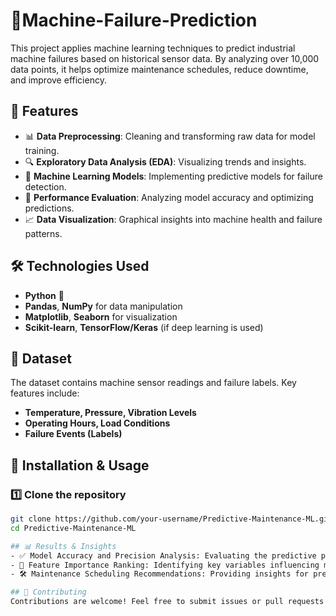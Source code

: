 # 📌Machine-Failure-Prediction

This project applies machine learning techniques to predict industrial machine failures based on historical sensor data. By analyzing over 10,000 data points, it helps optimize maintenance schedules, reduce downtime, and improve efficiency.

## 🚀 Features
- 📊 **Data Preprocessing**: Cleaning and transforming raw data for model training.
- 🔍 **Exploratory Data Analysis (EDA)**: Visualizing trends and insights.
- 🤖 **Machine Learning Models**: Implementing predictive models for failure detection.
- 🎯 **Performance Evaluation**: Analyzing model accuracy and optimizing predictions.
- 📈 **Data Visualization**: Graphical insights into machine health and failure patterns.

## 🛠 Technologies Used
- **Python** 🐍  
- **Pandas**, **NumPy** for data manipulation  
- **Matplotlib**, **Seaborn** for visualization  
- **Scikit-learn**, **TensorFlow/Keras** (if deep learning is used)  

## 📂 Dataset
The dataset contains machine sensor readings and failure labels. Key features include:  
- **Temperature, Pressure, Vibration Levels**  
- **Operating Hours, Load Conditions**  
- **Failure Events (Labels)**  

## 🚀 Installation & Usage
### 1️⃣ Clone the repository  
```bash
git clone https://github.com/your-username/Predictive-Maintenance-ML.git  
cd Predictive-Maintenance-ML

## 📊 Results & Insights
- ✅ Model Accuracy and Precision Analysis: Evaluating the predictive performance of models.
- 📌 Feature Importance Ranking: Identifying key variables influencing machine failures.
- 🛠️ Maintenance Scheduling Recommendations: Providing insights for preventive maintenance planning.

## 🤝 Contributing
Contributions are welcome! Feel free to submit issues or pull requests to enhance this project.
